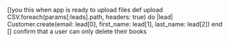 []you this when app is ready to upload files 
 def upload
    CSV.foreach(params[:leads].path, headers: true) do |lead|
      Customer.create(email: lead[0], first_name: lead[1], last_name: lead[2])
    end
[] confirm that a user can only delete their books 
